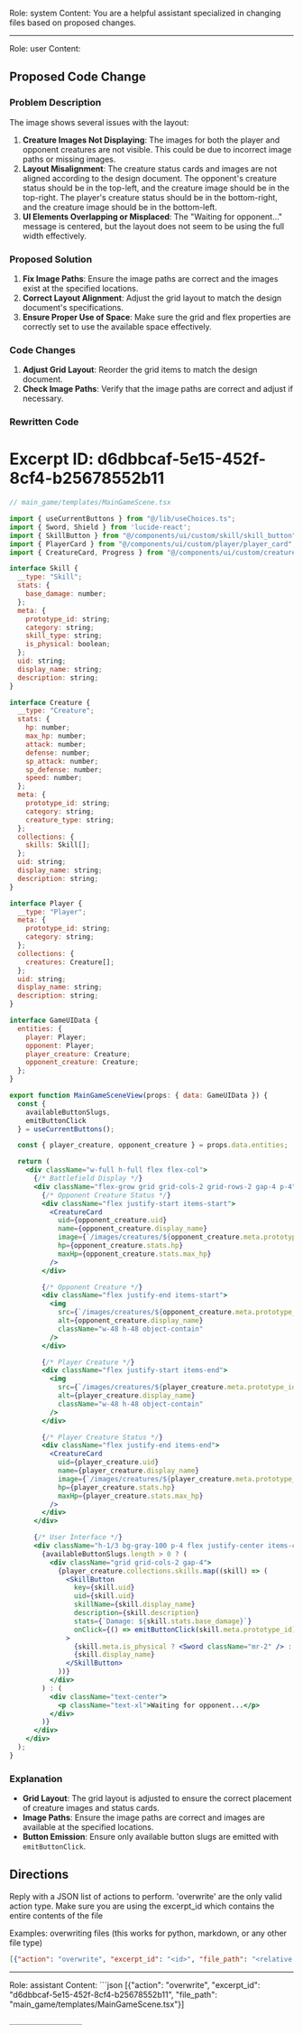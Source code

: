 Role: system
Content: You are a helpful assistant specialized in changing files based on proposed changes.
__________________
Role: user
Content: 
## Proposed Code Change
### Problem Description

The image shows several issues with the layout:

1. **Creature Images Not Displaying**: The images for both the player and opponent creatures are not visible. This could be due to incorrect image paths or missing images.
2. **Layout Misalignment**: The creature status cards and images are not aligned according to the design document. The opponent's creature status should be in the top-left, and the creature image should be in the top-right. The player's creature status should be in the bottom-right, and the creature image should be in the bottom-left.
3. **UI Elements Overlapping or Misplaced**: The "Waiting for opponent..." message is centered, but the layout does not seem to be using the full width effectively.

### Proposed Solution

1. **Fix Image Paths**: Ensure the image paths are correct and the images exist at the specified locations.
2. **Correct Layout Alignment**: Adjust the grid layout to match the design document's specifications.
3. **Ensure Proper Use of Space**: Make sure the grid and flex properties are correctly set to use the available space effectively.

### Code Changes

1. **Adjust Grid Layout**: Reorder the grid items to match the design document.
2. **Check Image Paths**: Verify that the image paths are correct and adjust if necessary.

### Rewritten Code

# Excerpt ID: d6dbbcaf-5e15-452f-8cf4-b25678552b11
```jsx
// main_game/templates/MainGameScene.tsx

import { useCurrentButtons } from "@/lib/useChoices.ts";
import { Sword, Shield } from 'lucide-react';
import { SkillButton } from "@/components/ui/custom/skill/skill_button";
import { PlayerCard } from "@/components/ui/custom/player/player_card";
import { CreatureCard, Progress } from "@/components/ui/custom/creature/creature_card";

interface Skill {
  __type: "Skill";
  stats: {
    base_damage: number;
  };
  meta: {
    prototype_id: string;
    category: string;
    skill_type: string;
    is_physical: boolean;
  };
  uid: string;
  display_name: string;
  description: string;
}

interface Creature {
  __type: "Creature";
  stats: {
    hp: number;
    max_hp: number;
    attack: number;
    defense: number;
    sp_attack: number;
    sp_defense: number;
    speed: number;
  };
  meta: {
    prototype_id: string;
    category: string;
    creature_type: string;
  };
  collections: {
    skills: Skill[];
  };
  uid: string;
  display_name: string;
  description: string;
}

interface Player {
  __type: "Player";
  meta: {
    prototype_id: string;
    category: string;
  };
  collections: {
    creatures: Creature[];
  };
  uid: string;
  display_name: string;
  description: string;
}

interface GameUIData {
  entities: {
    player: Player;
    opponent: Player;
    player_creature: Creature;
    opponent_creature: Creature;
  };
}

export function MainGameSceneView(props: { data: GameUIData }) {
  const {
    availableButtonSlugs,
    emitButtonClick
  } = useCurrentButtons();

  const { player_creature, opponent_creature } = props.data.entities;

  return (
    <div className="w-full h-full flex flex-col">
      {/* Battlefield Display */}
      <div className="flex-grow grid grid-cols-2 grid-rows-2 gap-4 p-4">
        {/* Opponent Creature Status */}
        <div className="flex justify-start items-start">
          <CreatureCard
            uid={opponent_creature.uid}
            name={opponent_creature.display_name}
            image={`/images/creatures/${opponent_creature.meta.prototype_id}_front.png`}
            hp={opponent_creature.stats.hp}
            maxHp={opponent_creature.stats.max_hp}
          />
        </div>

        {/* Opponent Creature */}
        <div className="flex justify-end items-start">
          <img
            src={`/images/creatures/${opponent_creature.meta.prototype_id}_front.png`}
            alt={opponent_creature.display_name}
            className="w-48 h-48 object-contain"
          />
        </div>

        {/* Player Creature */}
        <div className="flex justify-start items-end">
          <img
            src={`/images/creatures/${player_creature.meta.prototype_id}_back.png`}
            alt={player_creature.display_name}
            className="w-48 h-48 object-contain"
          />
        </div>

        {/* Player Creature Status */}
        <div className="flex justify-end items-end">
          <CreatureCard
            uid={player_creature.uid}
            name={player_creature.display_name}
            image={`/images/creatures/${player_creature.meta.prototype_id}_back.png`}
            hp={player_creature.stats.hp}
            maxHp={player_creature.stats.max_hp}
          />
        </div>
      </div>

      {/* User Interface */}
      <div className="h-1/3 bg-gray-100 p-4 flex justify-center items-center">
        {availableButtonSlugs.length > 0 ? (
          <div className="grid grid-cols-2 gap-4">
            {player_creature.collections.skills.map((skill) => (
              <SkillButton
                key={skill.uid}
                uid={skill.uid}
                skillName={skill.display_name}
                description={skill.description}
                stats={`Damage: ${skill.stats.base_damage}`}
                onClick={() => emitButtonClick(skill.meta.prototype_id)}
              >
                {skill.meta.is_physical ? <Sword className="mr-2" /> : <Shield className="mr-2" />}
                {skill.display_name}
              </SkillButton>
            ))}
          </div>
        ) : (
          <div className="text-center">
            <p className="text-xl">Waiting for opponent...</p>
          </div>
        )}
      </div>
    </div>
  );
}
```

### Explanation

- **Grid Layout**: The grid layout is adjusted to ensure the correct placement of creature images and status cards.
- **Image Paths**: Ensure the image paths are correct and images are available at the specified locations.
- **Button Emission**: Ensure only available button slugs are emitted with `emitButtonClick`.

## Directions
Reply with a JSON list of actions to perform. 'overwrite' are the only valid action type. 
Make sure you are using the excerpt_id which contains the entire contents of the file

Examples:
overwriting files (this works for python, markdown, or any other file type)
```json output_example1
[{"action": "overwrite", "excerpt_id": "<id>", "file_path": "<relative file path>"}]
```

__________________
Role: assistant
Content: ```json
[{"action": "overwrite", "excerpt_id": "d6dbbcaf-5e15-452f-8cf4-b25678552b11", "file_path": "main_game/templates/MainGameScene.tsx"}]
```
__________________
